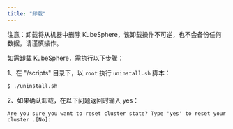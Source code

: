 ```yaml
---
title: "卸载"
---
```


注意：卸载将从机器中删除 KubeSphere，该卸载操作不可逆，也不会备份任何数据，请谨慎操作。

如需卸载 KubeSphere，需执行以下步骤：

1、在 "/scripts" 目录下，以 `root` 执行 `uninstall.sh` 脚本：

```bash
$ ./uninstall.sh
```

2、如果确认卸载，在以下问题返回时输入 yes：

```
Are you sure you want to reset cluster state? Type 'yes' to reset your cluster .[No]: 
```


